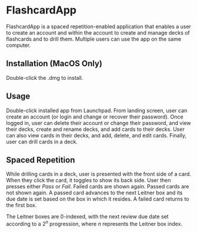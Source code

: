# FlashcardApp

FlashcardApp is a spaced repetition-enabled application that enables a user to create an account and within the account to create and manage decks of flashcards and to drill them. Multiple users can use the app on the same computer.

## Installation (MacOS Only)

Double-click the .dmg to install.

## Usage

Double-click installed app from Launchpad. From landing screen, user can create an account (or login and change or recover their password).
Once logged in, user can delete their account or change their password, and view their decks, create and rename decks, and add cards to their decks.
User can also view cards in their decks, and add, delete, and edit cards. Finally, user can drill cards in a deck.

## Spaced Repetition

While drilling cards in a deck, user is presented with the front side of a card. When they click the card, it toggles to show its back side. User then presses either *Pass* or *Fail*. Failed cards are shown again. Passed cards are not shown again. A passed card advances to the next Leitner box and its due date is set based on the box in which it resides. A failed card returns to the first box.

The Leitner boxes are 0-indexed, with the next review due date set according to a $2^n$ progression, where *n* represents the Leitner box index.



